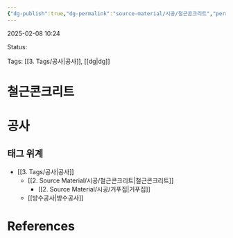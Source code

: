 ```yaml
---
{"dg-publish":true,"dg-permalink":"source-material/시공/철근콘크리트","permalink":"/source-material/시공/철근콘크리트/"}
---
```


2025-02-08 10:24

Status: 

Tags: [[3. Tags/공사\|공사]], [[dg\|dg]] 

# 철근콘크리트

<div class="transclusion internal-embed is-loaded"><div class="markdown-embed">



# 공사
## 태그 위계
- [[3. Tags/공사\|공사]] 
	- [[2. Source Material/시공/철근콘크리트\|철근콘크리트]] 
		- [[2. Source Material/시공/거푸집\|거푸집]] 
	- [[방수공사\|방수공사]] 


</div></div>


# References